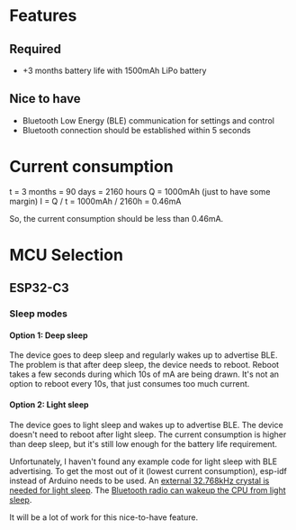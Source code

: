 # Features
## Required
* +3 months battery life with 1500mAh LiPo battery

## Nice to have
* Bluetooth Low Energy (BLE) communication for settings and control
* Bluetooth connection should be established within 5 seconds

# Current consumption
t = 3 months = 90 days = 2160 hours
Q = 1000mAh (just to have some margin)
I = Q / t = 1000mAh / 2160h = 0.46mA

So, the current consumption should be less than 0.46mA.

# MCU Selection
## ESP32-C3
### Sleep modes
#### Option 1: Deep sleep
The device goes to deep sleep and regularly wakes up to advertise BLE.  The problem is that after deep sleep, the device needs to reboot.  Reboot takes a few seconds during which 10s of mA are being drawn.  It's not an option to reboot every 10s, that just consumes too much current.

#### Option 2: Light sleep
The device goes to light sleep and wakes up to advertise BLE.  The device doesn't need to reboot after light sleep.  The current consumption is higher than deep sleep, but it's still low enough for the battery life requirement.

Unfortunately, I haven't found any example code for light sleep with BLE advertising.  To get the most out of it (lowest current consumption), esp-idf instead of Arduino needs to be used.
An [external 32.768kHz crystal is needed for light sleep](https://docs.espressif.com/projects/espressif-esp-faq/en/latest/software-framework/ble-bt.html#how-does-esp32-bluetooth-le-enter-light-sleep-mode).  The [Bluetooth radio can wakeup the CPU from light sleep](https://docs.espressif.com/projects/esp-idf/en/v5.0/esp32/api-reference/system/sleep_modes.html#_CPPv426esp_sleep_enable_bt_wakeupv).

It will be a lot of work for this nice-to-have feature.